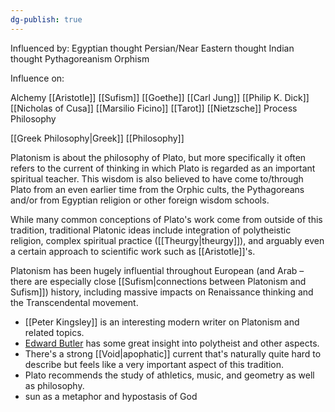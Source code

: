 ```yaml
---
dg-publish: true
---
```


Influenced by: 
Egyptian thought 
Persian/Near Eastern thought
Indian thought
Pythagoreanism
Orphism

Influence on:

Alchemy
[[Aristotle]]
[[Sufism]]
[[Goethe]]
[[Carl Jung]]
[[Philip K. Dick]]
[[Nicholas of Cusa]]
[[Marsilio Ficino]]
[[Tarot]]
[[Nietzsche]]
Process Philosophy


[[Greek Philosophy|Greek]] [[Philosophy]]

Platonism is about the philosophy of Plato, but more specifically it often refers to the current of thinking in which Plato is regarded as an important spiritual teacher. This wisdom is also believed to have come to/through Plato from an even earlier time from the Orphic cults, the Pythagoreans and/or from Egyptian religion or other foreign wisdom schools. 

While many common conceptions of Plato's work come from outside of this tradition, traditional Platonic ideas include integration of polytheistic religion, complex spiritual practice ([[Theurgy|theurgy]]), and arguably even a certain approach to scientific work such as [[Aristotle]]'s. 

Platonism has been hugely influential throughout European (and Arab – there are especially close [[Sufism|connections between Platonism and Sufism]]) history, including massive impacts on Renaissance thinking and the Transcendental movement.

- [[Peter Kingsley]] is an interesting modern writer on Platonism and related topics.
- [Edward Butler](https://henadology.wordpress.com/) has some great insight into polytheist and other aspects.
- There's a strong [[Void|apophatic]] current that's naturally quite hard to describe but feels like a very important aspect of this tradition.
- Plato recommends the study of athletics, music, and geometry as well as philosophy.
- sun as a metaphor and hypostasis of God




